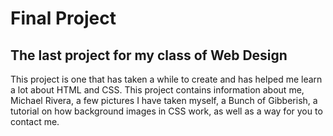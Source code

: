 # Final Project
## The last project for my class of Web Design

  This project is one that has taken a while to create and has helped me learn a lot about HTML and CSS. This project contains information about me, Michael Rivera, a few pictures I have taken myself, a Bunch of Gibberish, a tutorial on how background images in CSS work, as well as a way for you to contact me.
